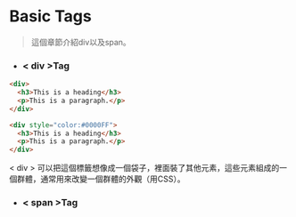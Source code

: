 # Basic Tags

> 這個章節介紹div以及span。





* ### &lt; div &gt;Tag

```html
<div>
  <h3>This is a heading</h3>
  <p>This is a paragraph.</p>
</div>

<div style="color:#0000FF">
  <h3>This is a heading</h3>
  <p>This is a paragraph.</p>
</div>
```
&lt; div &gt; 可以把這個標籤想像成一個袋子，裡面裝了其他元素，這些元素組成的一個群體，通常用來改變一個群體的外觀（用CSS）。

* ### &lt; span &gt;Tag



